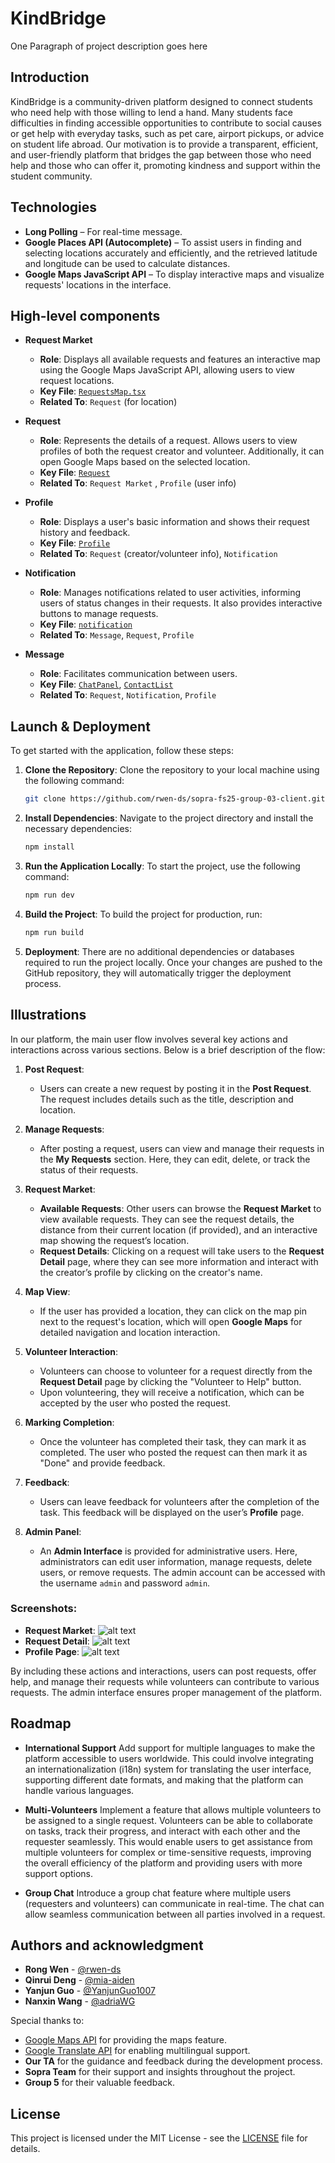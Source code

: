 # KindBridge

One Paragraph of project description goes here

## Introduction

KindBridge is a community-driven platform designed to connect students who need help with those willing to lend a hand. Many students face difficulties in finding accessible opportunities to contribute to social causes or get help with everyday tasks, such as pet care, airport pickups, or advice on student life abroad. Our motivation is to provide a transparent, efficient, and user-friendly platform that bridges the gap between those who need help and those who can offer it, promoting kindness and support within the student community. 

## Technologies

- **Long Polling** – For real-time message.
- **Google Places API (Autocomplete)** – To assist users in finding and selecting locations accurately and efficiently, and the retrieved latitude and longitude can be used to calculate distances.
- **Google Maps JavaScript API** – To display interactive maps and visualize requests' locations in the interface.
  

## High-level components

-  **Request Market**
   - **Role**: Displays all available requests and features an interactive map using the Google Maps JavaScript API, allowing users to view request locations.
   - **Key File**: [`RequestsMap.tsx`](app/components/RequestsMap.tsx)
   - **Related To**: `Request` (for location)

- **Request**
   - **Role**: Represents the details of a request. Allows users to view profiles of both the request creator and volunteer. Additionally, it can open Google Maps based on the selected location.
   - **Key File**: [`Request`](app/requests/[id]/page.tsx)
   - **Related To**: `Request Market` , `Profile` (user info)
  
- **Profile**
   - **Role**: Displays a user's basic information and shows their request history and feedback.
   - **Key File**: [`Profile`](app/users/[id]/page.tsx)
   - **Related To**: `Request` (creator/volunteer info), `Notification`

- **Notification**
   - **Role**: Manages notifications related to user activities, informing users of status changes in their requests. It also provides interactive buttons to manage requests.
   - **Key File**: [`notification`](app/notifications/page.tsx)
   - **Related To**: `Message`, `Request`, `Profile`

- **Message**
   - **Role**: Facilitates communication between users.
   - **Key File**: [`ChatPanel`](app/components/ChatPanel.tsx), [`ContactList`](app/components/ContactList.tsx)
   - **Related To**: `Request`, `Notification`, `Profile`

## Launch & Deployment
To get started with the application, follow these steps:

1. **Clone the Repository**:
   Clone the repository to your local machine using the following command:
   ```bash
   git clone https://github.com/rwen-ds/sopra-fs25-group-03-client.git
   ```
2. **Install Dependencies**: 
    Navigate to the project directory and install the necessary dependencies:
    ```bash
   npm install
   ```
3. **Run the Application Locally**:
   To start the project, use the following command:
    ```bash
   npm run dev
   ```
4. **Build the Project**:
   To build the project for production, run:
   ```bash
   npm run build
   ```
5. **Deployment**:
   There are no additional dependencies or databases required to run the project locally. Once your changes are pushed to the GitHub repository, they will automatically trigger the deployment process.

## Illustrations

In our platform, the main user flow involves several key actions and interactions across various sections. Below is a brief description of the flow:

1. **Post Request**: 
   - Users can create a new request by posting it in the **Post Request**. The request includes details such as the title, description and location.

2. **Manage Requests**:
   - After posting a request, users can view and manage their requests in the **My Requests** section. Here, they can edit, delete, or track the status of their requests.

3. **Request Market**:
   - **Available Requests**: Other users can browse the **Request Market** to view available requests. They can see the request details, the distance from their current location (if provided), and an interactive map showing the request’s location.
   - **Request Details**: Clicking on a request will take users to the **Request Detail** page, where they can see more information and interact with the creator’s profile by clicking on the creator's name.

4. **Map View**:
   - If the user has provided a location, they can click on the map pin next to the request's location, which will open **Google Maps** for detailed navigation and location interaction.

5. **Volunteer Interaction**:
   - Volunteers can choose to volunteer for a request directly from the **Request Detail** page by clicking the "Volunteer to Help" button.
   - Upon volunteering, they will receive a notification, which can be accepted by the user who posted the request.

6. **Marking Completion**:
   - Once the volunteer has completed their task, they can mark it as completed. The user who posted the request can then mark it as "Done" and provide feedback.

7. **Feedback**:
   - Users can leave feedback for volunteers after the completion of the task. This feedback will be displayed on the user’s **Profile** page.

8. **Admin Panel**:
   - An **Admin Interface** is provided for administrative users. Here, administrators can edit user information, manage requests, delete users, or remove requests. The admin account can be accessed with the username `admin` and password `admin`.

### Screenshots:
- **Request Market**: ![alt text](public/image.png)
- **Request Detail**: ![alt text](public/image-1.png)
- **Profile Page**: ![alt text](public/image-3.png)

By including these actions and interactions, users can post requests, offer help, and manage their requests while volunteers can contribute to various requests. The admin interface ensures proper management of the platform.



## Roadmap
- **International Support**
   Add support for multiple languages to make the platform accessible to users worldwide. This could involve integrating an internationalization (i18n) system for translating the user interface, supporting different date formats, and making that the platform can handle various languages.

- **Multi-Volunteers**
   Implement a feature that allows multiple volunteers to be assigned to a single request. Volunteers can be able to collaborate on tasks, track their progress, and interact with each other and the requester seamlessly. This would enable users to get assistance from multiple volunteers for complex or time-sensitive requests, improving the overall efficiency of the platform and providing users with more support options.

- **Group Chat**
   Introduce a group chat feature where multiple users (requesters and volunteers) can communicate in real-time. The chat can allow seamless communication between all parties involved in a request.

## Authors and acknowledgment

* **Rong Wen**  - [@rwen-ds](https://github.com/rwen-ds)
* **Qinrui Deng** - [@mia-aiden](https://github.com/mia-aiden)
* **Yanjun Guo** - [@YanjunGuo1007](https://github.com/YanjunGuo1007)
* **Nanxin Wang** - [@adriaWG](https://github.com/adriaWG)

Special thanks to:
- [Google Maps API](https://developers.google.com/maps) for providing the maps feature.
- [Google Translate API](https://cloud.google.com/translate) for enabling multilingual support.
- **Our TA** for the guidance and feedback during the development process.
- **Sopra Team** for their support and insights throughout the project.
- **Group 5** for their valuable feedback.


## License

This project is licensed under the MIT License - see the [LICENSE](LICENSE) file for details.

